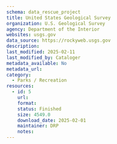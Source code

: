 ```yaml
---
schema: data_rescue_project 
title: United States Geological Survey
organization: U.S. Geological Survey
agency: Department of the Interior
websites: usgs.gov
data_source: https://rockyweb.usgs.gov
description: 
last_modified: 2025-02-11
last_modified_by: Cataloger
metadata_available: No
metadata_url: 
category:
  - Parks / Recreation
resources:
  - id: 5
    url: 
    format: 
    status: Finished
    size: 4549.0
    download_date: 2025-02-01
    maintainer: DRP
    notes: 
---
```

